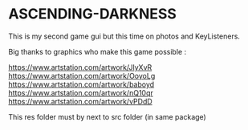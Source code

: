 # ASCENDING-DARKNESS

This is my second game gui but this time on photos and KeyListeners.

Big thanks to graphics who make this game possible :

https://www.artstation.com/artwork/JlyXvR
https://www.artstation.com/artwork/OoyoLg
https://www.artstation.com/artwork/baboyd
https://www.artstation.com/artwork/nQ10qr
https://www.artstation.com/artwork/vPDdD



This res folder must by next to src folder (in same package)
